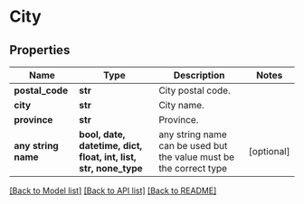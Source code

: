 # City


## Properties
Name | Type | Description | Notes
------------ | ------------- | ------------- | -------------
**postal_code** | **str** | City postal code. | 
**city** | **str** | City name. | 
**province** | **str** | Province. | 
**any string name** | **bool, date, datetime, dict, float, int, list, str, none_type** | any string name can be used but the value must be the correct type | [optional]

[[Back to Model list]](../README.md#documentation-for-models) [[Back to API list]](../README.md#documentation-for-api-endpoints) [[Back to README]](../README.md)


